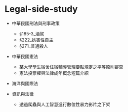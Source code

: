 # Legal-side-study

- 中華民國刑法與刑事政策

  - §185-3_酒駕
  - §222_妨害性自主
  - §271_普通殺人
- 中華民國憲法
    - 某大學學生宿舍住宿輔導管理要點規定之平等原則審查
    - 憲法投票權與法律成年概念短篇介紹
- 海洋與國際法
- 資訊與法律
  - 透過爬蟲與人工智慧進行數位性暴力影片之下架
